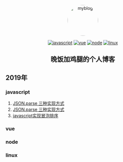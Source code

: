 <p align="center">
    <a href="#" rel="noopener noreferrer">
        <img width="100" src="http://w.wfjjt.top/image/blog/images.png" alt="myblog" style="border-radius:50%">
    </a>
</p>
<p align="center">
  <a href="#"><img src="https://img.shields.io/badge/%E5%89%8D%E7%AB%AF-javascript-%23fc00ff.svg" alt="javascript" title="javascript"></a>
  <a href="#"><img src="https://img.shields.io/badge/%E5%89%8D%E7%AB%AF-vue-%2300F260.svg" alt="vue" title="vue"></a>
  <a href="#"><img src="https://img.shields.io/badge/%E5%89%8D%E7%AB%AF-node-%230575E6.svg" alt="node" title="node"></a>
  <a href="#"><img src="https://img.shields.io/badge/%E5%88%A9%E5%99%A8-linux-%237303c0.svg" alt="linux" title="linux"></a>
</p>
<h2 align="center">晚饭加鸡腿的个人博客</h2>

<h2 align="left">2019年</h2>

### javascript
1. [JSON.parse 三种实现方式](https://github.com/youngwind/blog/issues/115)
2. [JSON.parse 三种实现方式](https://github.com/youngwind/blog/issues/115)
3. [javascript实现冒泡排序](https://github.com/SSypp/myblog/blob/master/javascript/javascript%E5%86%92%E6%B3%A1%E6%8E%92%E5%BA%8F.md)

### vue
### node
### linux

